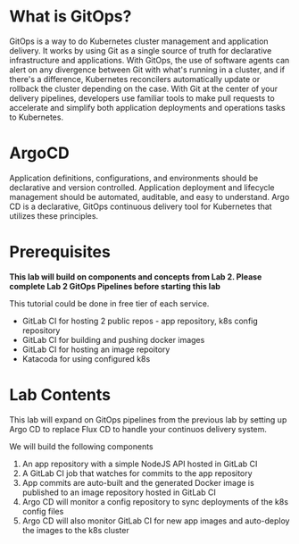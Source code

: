 # What is GitOps?
GitOps is a way to do Kubernetes cluster management and application delivery.  It works by using Git as a single source of truth for declarative infrastructure and applications. With GitOps, the use of software agents can alert on any divergence between Git with what's running in a cluster, and if there's a difference, Kubernetes reconcilers automatically update or rollback the cluster depending on the case. With Git at the center of your delivery pipelines, developers use familiar tools to make pull requests to accelerate and simplify both application deployments and operations tasks to Kubernetes.

# ArgoCD

Application definitions, configurations, and environments should be declarative and version controlled. Application deployment and lifecycle management should be automated, auditable, and easy to understand. Argo CD is a declarative, GitOps continuous delivery tool for Kubernetes that utilizes these principles.

# Prerequisites

**This lab will build on components and concepts from Lab 2. Please complete Lab 2 GitOps Pipelines before starting this lab**

This tutorial could be done in free tier of each service.

- GitLab CI for hosting 2 public repos - app repository, k8s config repository
- GitLab CI for building and pushing docker images
- GitLab CI for hosting an image repoitory
- Katacoda for using configured k8s

# Lab Contents

This lab will expand on GitOps pipelines from the previous lab by setting up Argo CD to replace Flux CD to handle your continuos delivery system.

We will build the following components
1. An app repository with a simple NodeJS API hosted in GitLab CI
1. A GitLab CI job that watches for commits to the app repository
1. App commits are auto-built and the generated Docker image is published to an image repository hosted in GitLab CI
1. Argo CD will monitor a config repository to sync deployments of the k8s config files
1. Argo CD will also monitor GitLab CI for new app images and auto-deploy the images to the k8s cluster
